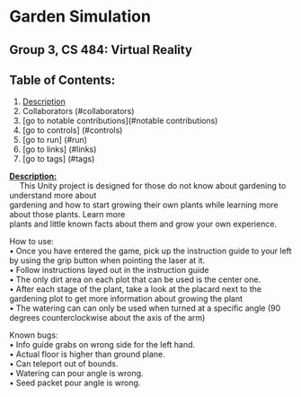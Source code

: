# Garden Simulation
## Group 3, CS 484: Virtual Reality

## Table of Contents:
1) [Description](#description)
2) Collaborators (#collaborators) 
3) [go to notable contributions](#notable contributions)
4) [go to controls] (#controls)
5) [go to run] (#run)
6) [go to links] (#links)
7) [go to tags] (#tags)


<a name="description"><b><u>Description:</u></b></a> <br />
&emsp; This Unity project is designed for those do not know about gardening to understand more about <br />
gardening and how to start growing their own plants while learning more about those plants. Learn more <br />
plants and little known facts about them and grow your own experience.

<a name="collaborators"> </a>

<a name="notable contributions"> </a>

<a name="controls"> </a>

<a name="run"> </a>
How to use: <br />
• Once you have entered the game, pick up the instruction guide to your left by using the grip button when pointing the laser at it. <br />
• Follow instructions layed out in the instruction guide <br />
• The only dirt area on each plot that can be used is the center one. <br />
• After each stage of the plant, take a look at the placard next to the gardening plot to get more information about growing the plant <br />
• The watering can can only be used when turned at a specific angle (90 degrees counterclockwise about the axis of the arm) <br />

Known bugs: <br />
• Info guide grabs on wrong side for the left hand. <br />
• Actual floor is higher than ground plane. <br />
• Can teleport out of bounds. <br />
• Watering can pour angle is wrong. <br />
• Seed packet pour angle is wrong. <br />

<a name="links"> </a>

<a name="tags"> </a>
